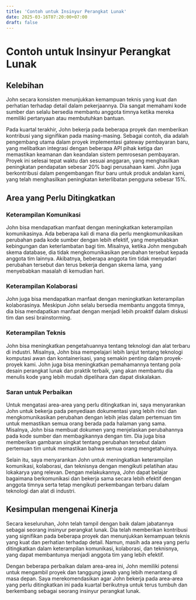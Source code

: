 ```yaml
---
title: 'Contoh untuk Insinyur Perangkat Lunak'
date: 2025-03-16T07:20:00+07:00
draft: false
---
```


# Contoh untuk Insinyur Perangkat Lunak

## **Kelebihan**

John secara konsisten menunjukkan kemampuan teknis yang kuat dan perhatian terhadap detail dalam pekerjaannya. Dia sangat memahami kode sumber dan selalu bersedia membantu anggota timnya ketika mereka memiliki pertanyaan atau membutuhkan bantuan.

Pada kuartal terakhir, John bekerja pada beberapa proyek dan memberikan kontribusi yang signifikan pada masing-masing. Sebagai contoh, dia adalah pengembang utama dalam proyek implementasi gateway pembayaran baru, yang melibatkan integrasi dengan beberapa API pihak ketiga dan memastikan keamanan dan keandalan sistem pemrosesan pembayaran. Proyek ini selesai tepat waktu dan sesuai anggaran, yang menghasilkan peningkatan pendapatan sebesar 20% bagi perusahaan kami. John juga berkontribusi dalam pengembangan fitur baru untuk produk andalan kami, yang telah menghasilkan peningkatan keterlibatan pengguna sebesar 15%.

## **Area yang Perlu Ditingkatkan**

### **Keterampilan Komunikasi**

John bisa mendapatkan manfaat dengan meningkatkan keterampilan komunikasinya. Ada beberapa kali di mana dia perlu mengkomunikasikan perubahan pada kode sumber dengan lebih efektif, yang menyebabkan kebingungan dan keterlambatan bagi tim. Misalnya, ketika John mengubah skema database, dia tidak mengkomunikasikan perubahan tersebut kepada anggota tim lainnya. Akibatnya, beberapa anggota tim tidak menyadari perubahan tersebut dan terus bekerja dengan skema lama, yang menyebabkan masalah di kemudian hari.

### **Keterampilan Kolaborasi**

John juga bisa mendapatkan manfaat dengan meningkatkan keterampilan kolaborasinya. Meskipun John selalu bersedia membantu anggota timnya, dia bisa mendapatkan manfaat dengan menjadi lebih proaktif dalam diskusi tim dan sesi brainstorming.

### **Keterampilan Teknis**

John bisa meningkatkan pengetahuannya tentang teknologi dan alat terbaru di industri. Misalnya, John bisa mempelajari lebih lanjut tentang teknologi komputasi awan dan kontainerisasi, yang semakin penting dalam proyek-proyek kami. John juga bisa meningkatkan pemahamannya tentang pola desain perangkat lunak dan praktik terbaik, yang akan membantu dia menulis kode yang lebih mudah dipelihara dan dapat diskalakan.

### **Saran untuk Perbaikan**

Untuk mengatasi area-area yang perlu ditingkatkan ini, saya menyarankan John untuk bekerja pada penyediaan dokumentasi yang lebih rinci dan mengkomunikasikan perubahan dengan lebih jelas dalam pertemuan tim untuk memastikan semua orang berada pada halaman yang sama. Misalnya, John bisa membuat dokumen yang menjelaskan perubahannya pada kode sumber dan membagikannya dengan tim. Dia juga bisa memberikan gambaran singkat tentang perubahan tersebut dalam pertemuan tim untuk memastikan bahwa semua orang mengetahuinya.

Selain itu, saya menyarankan John untuk meningkatkan keterampilan komunikasi, kolaborasi, dan teknisnya dengan mengikuti pelatihan atau lokakarya yang relevan. Dengan melakukannya, John dapat belajar bagaimana berkomunikasi dan bekerja sama secara lebih efektif dengan anggota timnya serta tetap mengikuti perkembangan terbaru dalam teknologi dan alat di industri.

## **Kesimpulan mengenai Kinerja**

Secara keseluruhan, John telah tampil dengan baik dalam jabatannya sebagai seorang insinyur perangkat lunak. Dia telah memberikan kontribusi yang signifikan pada beberapa proyek dan menunjukkan kemampuan teknis yang kuat dan perhatian terhadap detail. Namun, masih ada area yang perlu ditingkatkan dalam keterampilan komunikasi, kolaborasi, dan teknisnya, yang dapat membantunya menjadi anggota tim yang lebih efektif.

Dengan beberapa perbaikan dalam area-area ini, John memiliki potensi untuk mengambil proyek dan tanggung jawab yang lebih menantang di masa depan. Saya merekomendasikan agar John bekerja pada area-area yang perlu ditingkatkan ini pada kuartal berikutnya untuk terus tumbuh dan berkembang sebagai seorang insinyur perangkat lunak.
